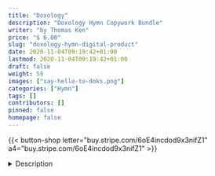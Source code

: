 ```yaml
---
title: "Doxology"
description: "Doxology Hymn Copywork Bundle"
writer: "by Thomas Ken"
price: "$ 6.00"
slug: "doxology-hymn-digital-product"
date: 2020-11-04T09:19:42+01:00
lastmod: 2020-11-04T09:19:42+01:00
draft: false
weight: 50
images: ["say-hello-to-doks.png"]
categories: ["Hymn"]
tags: []
contributors: []
pinned: false
homepage: false
---
```


{{< button-shop letter="buy.stripe.com/6oE4incdod9x3nifZ1" a4="buy.stripe.com/6oE4incdod9x3nifZ1" >}}

</div>
</div>
    <div class="col-md-12 col-lg-10 col-xl-8 pt-sm-5 pt-lg-0">

<details class="border-0"><summary class="h4 fw-light">Description</summary>

Included in the 50+ pages of this Digital Multi-level Copywork Bundle are:

- the copywork text in multiple levels (practice, A0, A1, B0, B1, C) using [specially designed print fonts](#);

- high-frequency words flashcards with instructions;

- vocabulary pages (levels B and C) to encourage the habit of dictionary and thesaurus use.

<br>

Available in **letter** and **A4** page sizes. US and UK spellings.

Perfect for the whole family to learn together.

<br>

***NOTICE: You will be redirected in a new tab to an outside payment processing page for the fulfillment of your order.***

</details> 

